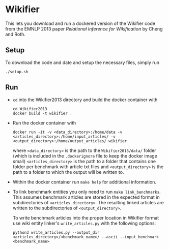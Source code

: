 # Wikifier

This lets you download and run a dockered version of the Wikifier code from the EMNLP 2013 paper *Relational Inference for Wikification* by Cheng and Roth.

## Setup

To download the code and date and setup the necessary files, simply run
    
    ./setup.sh
    
## Run

* `cd` into the Wikifier2013 directory and build the docker container with

      cd Wikifier2013
      docker build -t wikifier .

* Run the docker container with

      docker run -it -v <data_directory>:/home/data -v <articles_directory>:/home/input_articles/ -v <output_directory>:/home/output_articles/ wikifier
  
  where `<data_directory>` is the path to the `Wikifier2013/data/` folder (which is included in the `.dockerignore` file to keep the docker image small)
  `<articles_directory>` is the path to a folder that contains one folder per benchmark with article txt files
  and `<output_directory>` is the path to a folder to which the output will be written to.
  
* Within the docker container run `make help` for additional information.

* To link benchmark entities you only need to run `make link_benchmarks`.
    This assumes benchmark articles are stored in the expected format in subdirectories of `<articles_directory>`.
    The resulting linked articles are written to the subdirectories of `<output_directory>`.
    
    To write benchmark articles into the proper location in Wikifier format use wiki entity linker's `write_articles.py` with the following options:
            
      python3 write_articles.py --output_dir <articles_directory>/<benchmark_name>/ --ascii --input_benchmark <benchmark_name>
